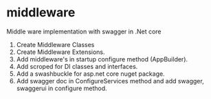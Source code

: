 # middleware
Middle ware implementation with swagger in .Net core

1. Create Middleware Classes
2. Create Middleware Extensions.
3. Add middleware's in startup configure method (AppBuilder).
4. Add scroped for DI classes and interfaces.
5. Add a swashbuckle for asp.net core nuget package.
6. Add swagger doc in ConfigureServices method and add swagger, swaggerui in configure method.
